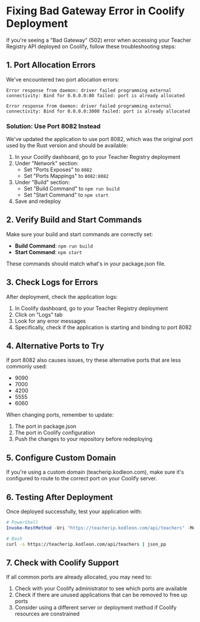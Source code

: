 # Fixing Bad Gateway Error in Coolify Deployment

If you're seeing a "Bad Gateway" (502) error when accessing your Teacher Registry API deployed on Coolify, follow these troubleshooting steps:

## 1. Port Allocation Errors

We've encountered two port allocation errors:

```
Error response from daemon: driver failed programming external connectivity: Bind for 0.0.0.0:80 failed: port is already allocated
```

```
Error response from daemon: driver failed programming external connectivity: Bind for 0.0.0.0:3000 failed: port is already allocated
```

### Solution: Use Port 8082 Instead

We've updated the application to use port 8082, which was the original port used by the Rust version and should be available:

1. In your Coolify dashboard, go to your Teacher Registry deployment
2. Under "Network" section:
   - Set "Ports Exposes" to `8082`
   - Set "Ports Mappings" to `8082:8082`
3. Under "Build" section:
   - Set "Build Command" to `npm run build`
   - Set "Start Command" to `npm start`
4. Save and redeploy

## 2. Verify Build and Start Commands

Make sure your build and start commands are correctly set:

- **Build Command**: `npm run build`
- **Start Command**: `npm start`

These commands should match what's in your package.json file.

## 3. Check Logs for Errors

After deployment, check the application logs:

1. In Coolify dashboard, go to your Teacher Registry deployment
2. Click on "Logs" tab
3. Look for any error messages
4. Specifically, check if the application is starting and binding to port 8082

## 4. Alternative Ports to Try

If port 8082 also causes issues, try these alternative ports that are less commonly used:

- 9090
- 7000
- 4200
- 5555
- 6060

When changing ports, remember to update:

1. The port in package.json
2. The port in Coolify configuration
3. Push the changes to your repository before redeploying

## 5. Configure Custom Domain

If you're using a custom domain (teacherip.kodleon.com), make sure it's configured to route to the correct port on your Coolify server.

## 6. Testing After Deployment

Once deployed successfully, test your application with:

```powershell
# PowerShell
Invoke-RestMethod -Uri "https://teacherip.kodleon.com/api/teachers" -Method Get
```

```bash
# Bash
curl -s https://teacherip.kodleon.com/api/teachers | json_pp
```

## 7. Check with Coolify Support

If all common ports are already allocated, you may need to:

1. Check with your Coolify administrator to see which ports are available
2. Check if there are unused applications that can be removed to free up ports
3. Consider using a different server or deployment method if Coolify resources are constrained
